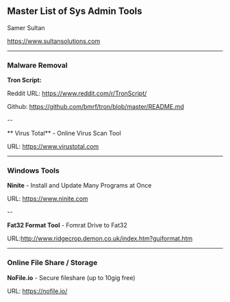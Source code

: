 ## Master List of Sys Admin Tools


Samer Sultan

<a href="https://www.sultansolutions.com" target="_blank">https://www.sultansolutions.com</a>


----
### Malware Removal

**Tron Script:**

Reddit URL: https://www.reddit.com/r/TronScript/

Github: https://github.com/bmrf/tron/blob/master/README.md

--

** Virus Total** - Online Virus Scan Tool 

URL: https://www.virustotal.com



----
### Windows Tools

**Ninite**  - Install and Update Many Programs at Once

URL: https://www.ninite.com

--


**Fat32 Format Tool** - Fomrat Drive to Fat32 

URL:http://www.ridgecrop.demon.co.uk/index.htm?guiformat.htm


----
### Online File Share / Storage

**NoFile.io** - Secure fileshare (up to 10gig free)

URL: https://nofile.io/
